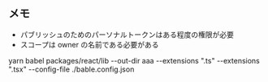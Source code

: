 ## メモ

- パブリッシュのためのパーソナルトークンはある程度の権限が必要
- スコープは owner の名前である必要がある

yarn babel packages/react/lib --out-dir aaa --extensions ".ts" --extensions ".tsx" --config-file ./bable.config.json
